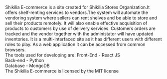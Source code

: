 
Shikilia E-commerce is a site created for Shikilia Stores Organization.It offers shelf-renting services to vendors.The system will automate the vendoring system where sellers can rent shelves and be able to store and sell their products remotely.  It will also enable effective acquisition of products to customers by use of delivery services. Customers orders are tracked and the vendor together with the administator will have updated inventories. It is a multi-interfaced site as it has different users with different roles to play. As a web application it can be accessed from common browsers.
</br>
The tools used for developing are: Front-End - React JS </br>
                                   Back-end  - Python </br>
                                   Database  - MongoDB </br>
The Shikilia E-commerce is licensed by the MIT license


